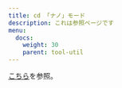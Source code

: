```yaml
---
title: cd 「ナノ」モード
description: これは参照ページです
menu:
  docs:
    weight: 30
    parent: tool-util
---
```


[こちら](https://docs.thedesk.top/timeline/nano)を参照。